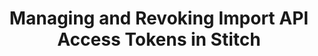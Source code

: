 ---
# -------------------------- #
#          PAGE INFO         #
# -------------------------- #

title: Managing and Revoking Import API Access Tokens in Stitch
permalink: /developers/import-api/guides/manage-import-api-access-tokens
redirect_from: 
  - /integrations/import-api/revoking-an-api-access-token
  - /developers/import-api/guides/import-api-access-tokens
summary: "Learn to create and manage Import API access tokens in the Stitch web app."

product-type: "import-api"
content-type: "guide"
content-id: "import-api-access-tokens"
key: "import-api-access-tokens-stitch"

layout: general
sidebar: on-page


# -------------------------- #
#      GUIDE PAGE INFO       #
# -------------------------- #

## This is used only on the /import-api/guides page.
doc-type: "tutorial"
icon: lock
order: 2

display-title: "Managing Import API Access Tokens in Stitch"
description: "Manage and revoke Import API access tokens in Stitch."


# -------------------------- #
#   RELATED SIDEBAR LINKS    #
# -------------------------- #

related:
  - title: "Stitch Import API Quick Start"
    link: "{{ link.import-api.guides.quick-start | prepend: site.baseurl }}"

  - title: "Structuring and typing data for the Import API"
    link: "{{ link.import-api.guides.structure-data | prepend: site.baseurl }}"

  - title: "Sequencing data for the Import API"
    link: "{{ link.import-api.guides.sequence-data | prepend: site.baseurl }}"

  - title: "Import API reference"
    link: "{{ link.import-api.api | prepend: site.baseurl }}"

  - title: "Manage Import API access tokens with the Connect API"
    link: "{{ link.connect.guides.manage-import-api-access-tokens | prepend: site.baseurl }}"



# -------------------------- #
#         GUIDE INTRO        #
# -------------------------- #

intro: |
  {% include misc/data-files.html %}
  {% capture connect-notice %}
  **Note**: This guide is specific to the Stitch app. Refer to the [Managing and Revoking Import API Access Tokens via the Connect API]({{ link.connect.guides.manage-import-api-access-tokens | prepend: site.baseurl }}) for info about managing Import API access tokens using the Connect API.
  {% endcapture %}

  {% include note.html type="single-line" content=connect-notice %}

  {{ page.summary }}

  **Note**: This guide is specific to Import API access tokens. For info about Stitch Connect API credentials, refer to the [Connect API documentation]({{ link.connect.guides.api-credentials | prepend: site.baseurl }}).


# -------------------------- #
#        GUIDE CONTENT       #
# -------------------------- #

sections:
  - title: "Import API access tokens and integrations"
    anchor: "access-tokens-integrations"
    content: |
      {% include developers/import-api/obtaining-credentials.html type="general" %}

  - title: "Generate a new Import API access token"
    anchor: "generate-import-api-access-token"
    content: |
      {% include developers/import-api/obtaining-credentials.html type="generate-new-access-token" %}

  - title: "Revoke an existing Import API access token"
    anchor: "revoke-import-api-access-token"
    content: |
      If you need to revoke a token, we recommend first [creating a second token](#generate-import-api-access-token) and updating your application with it to prevent interruptions. **Note**: Any requests you attempt to send to Stitch during the time an invalid token is in use must be re-sent once valid a token is in place.

      After you've updated the token in your application, you can revoke the old token.

      {% include developers/import-api/obtaining-credentials.html type="revoke-access-token" %}
---